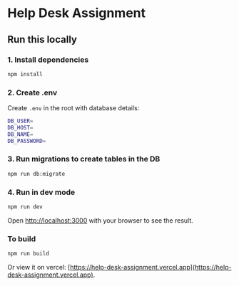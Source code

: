 # Help Desk Assignment

## Run this locally

### 1. Install dependencies

```bash
npm install
```

### 2. Create .env

Create `.env` in the root with database details:

```bash
DB_USER=
DB_HOST=
DB_NAME=
DB_PASSWORD=
```

### 3. Run migrations to create tables in the DB

```bash
npm run db:migrate
```

### 4. Run in dev mode

```bash
npm run dev
```

Open [http://localhost:3000](http://localhost:3000) with your browser to see the result.

### To build

```bash
npm run build
```

Or view it on vercel: [https://help-desk-assignment.vercel.app](https://help-desk-assignment.vercel.app).